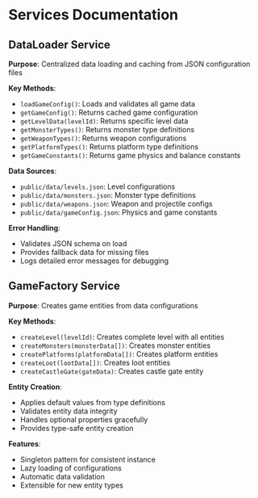 # Services Documentation

## DataLoader Service

**Purpose**: Centralized data loading and caching from JSON configuration files

**Key Methods**:
- `loadGameConfig()`: Loads and validates all game data
- `getGameConfig()`: Returns cached game configuration
- `getLevelData(levelId)`: Returns specific level data
- `getMonsterTypes()`: Returns monster type definitions
- `getWeaponTypes()`: Returns weapon configurations
- `getPlatformTypes()`: Returns platform type definitions
- `getGameConstants()`: Returns game physics and balance constants

**Data Sources**:
- `public/data/levels.json`: Level configurations
- `public/data/monsters.json`: Monster type definitions
- `public/data/weapons.json`: Weapon and projectile configs
- `public/data/gameConfig.json`: Physics and game constants

**Error Handling**:
- Validates JSON schema on load
- Provides fallback data for missing files
- Logs detailed error messages for debugging

## GameFactory Service

**Purpose**: Creates game entities from data configurations

**Key Methods**:
- `createLevel(levelId)`: Creates complete level with all entities
- `createMonsters(monsterData[])`: Creates monster entities
- `createPlatforms(platformData[])`: Creates platform entities
- `createLoot(lootData[])`: Creates loot entities
- `createCastleGate(gateData)`: Creates castle gate entity

**Entity Creation**:
- Applies default values from type definitions
- Validates entity data integrity
- Handles optional properties gracefully
- Provides type-safe entity creation

**Features**:
- Singleton pattern for consistent instance
- Lazy loading of configurations
- Automatic data validation
- Extensible for new entity types
